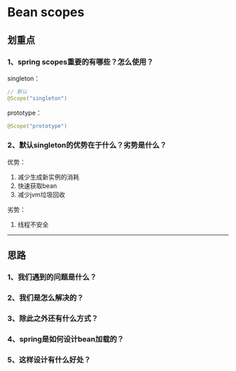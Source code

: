 # Bean scopes

## 划重点
### 1、spring scopes重要的有哪些？怎么使用？
singleton：
```java
// 默认
@Scope("singleton")
```

prototype：
```java
@Scope("prototype")
```

### 2、默认singleton的优势在于什么？劣势是什么？
优势：
1. 减少生成新实例的消耗
2. 快速获取bean
3. 减少jvm垃圾回收

劣势：
1. 线程不安全

---

## 思路
### 1、我们遇到的问题是什么？
### 2、我们是怎么解决的？
### 3、除此之外还有什么方式？ 
### 4、spring是如何设计bean加载的？
### 5、这样设计有什么好处？




<ad/>
<comment/>